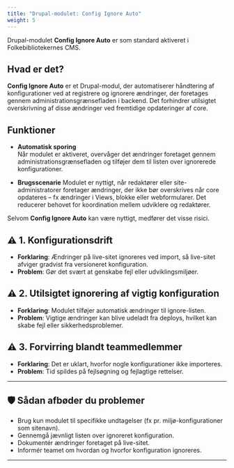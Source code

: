 ```yaml
---
title: "Drupal-modulet: Config Ignore Auto"
weight: 5
---
```

Drupal-modulet **Config Ignore Auto** er som standard aktiveret i Folkebibliotekernes CMS.

## Hvad er det?

**Config Ignore Auto** er et Drupal-modul, der automatiserer håndtering af konfigurationer ved at registrere og ignorere ændringer, der foretages gennem administrationsgrænsefladen i backend. Det forhindrer utilsigtet overskrivning af disse ændringer ved fremtidige opdateringer af core.

## Funktioner

- **Automatisk sporing**  
  Når modulet er aktiveret, overvåger det ændringer foretaget gennem administrationsgrænsefladen og tilføjer dem til listen over ignorerede konfigurationer.


- **Brugsscenarie**
Modulet er nyttigt, når redaktører eller site-administratorer foretager ændringer, der ikke bør overskrives når core opdateres – fx ændringer i Views, blokke eller webformularer. Det reducerer behovet for koordination mellem udviklere og redaktører.



Selvom **Config Ignore Auto** kan være nyttigt, medfører det visse risici.

## ⚠️ 1. Konfigurationsdrift
- **Forklaring**: Ændringer på live-sitet ignoreres ved import, så live-sitet afviger gradvist fra versioneret konfiguration.
- **Problem**: Gør det svært at genskabe fejl eller udviklingsmiljøer.

## ⚠️ 2. Utilsigtet ignorering af vigtig konfiguration
- **Forklaring**: Modulet tilføjer automatisk ændringer til ignore-listen.
- **Problem**: Vigtige ændringer kan blive udeladt fra deploys, hvilket kan skabe fejl eller sikkerhedsproblemer.

## ⚠️ 3. Forvirring blandt teammedlemmer
- **Forklaring**: Det er uklart, hvorfor nogle konfigurationer ikke importeres.
- **Problem**: Tid spildes på fejlsøgning og fejlagtige rettelser.

---

## 🛡️ Sådan afbøder du problemer

- Brug kun modulet til specifikke undtagelser (fx pr. miljø-konfigurationer som sitenavn).
- Gennemgå jævnligt listen over ignoreret konfiguration.
- Dokumentér ændringer foretaget på live-sitet.
- Informér teamet om hvordan og hvorfor konfiguration ignoreres.

---

